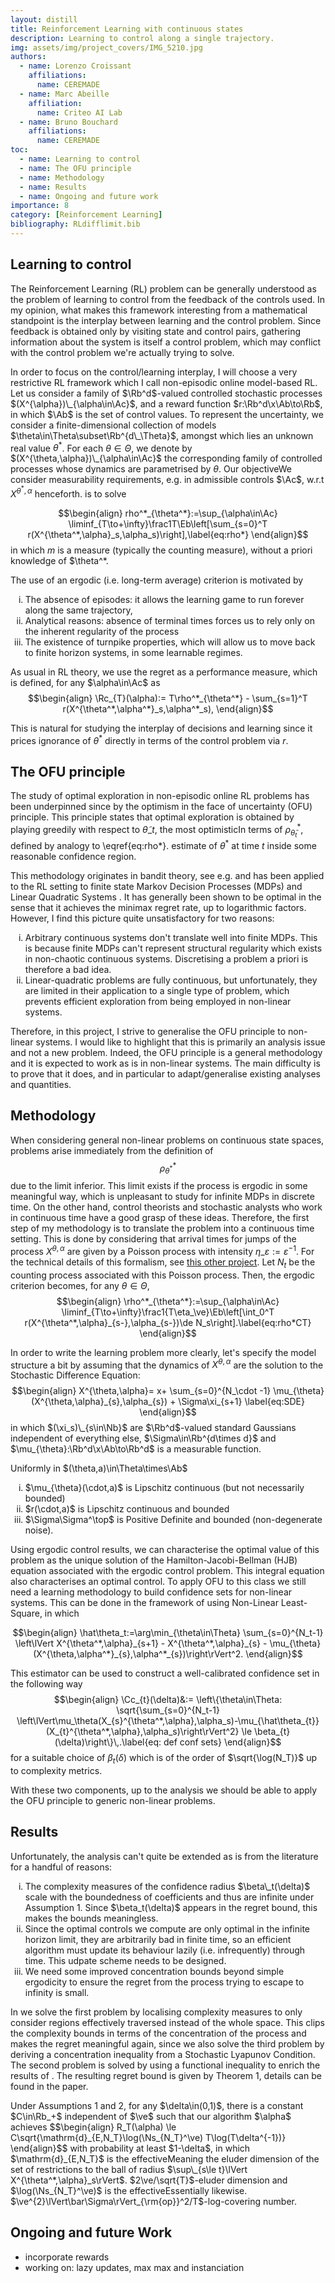 ```yaml
---
layout: distill
title: Reinforcement Learning with continuous states
description: Learning to control along a single trajectory.
img: assets/img/project_covers/IMG_5210.jpg
authors:
  - name: Lorenzo Croissant
    affiliations:
      name: CEREMADE
  - name: Marc Abeille
    affiliation:
      name: Criteo AI Lab
  - name: Bruno Bouchard
    affiliations:
      name: CEREMADE
toc:
  - name: Learning to control
  - name: The OFU principle
  - name: Methodology
  - name: Results
  - name: Ongoing and future work
importance: 8
category: [Reinforcement Learning]
bibliography: RLdifflimit.bib
---
```


<div style="display:none">
  $$ 
    \def\de{\mathrm{d}}
    \def\De{\mathrm{D}}
    \def\x{\times}
    \def\ve{\varepsilon}
    \def\dre{\delta r^\ve}
    \def\de{\mathrm{d}}
    \def\De{\mathrm{D}}
    \def\x{\times}
    \def\ve{\varepsilon}
    \def\dre{\delta r^\ve} 
  $$
  $$
    \def\Ab{\mathbb{A}}
    \def\Bb{\mathbb{B}}
    \def\Cb{\mathbb{C}}
    \def\Db{\mathbb{D}}
    \def\Eb{\mathbb{E}}
    \def\Fb{\mathbb{F}}
    \def\Hb{\mathbb{H}}
    \def\Gb{\mathbb{G}}
    \def\Ib{\mathbb{I}}
    \def\Jb{\mathbb{J}}
    \def\Lb{\mathbb{L}}
    \def\Kb{\mathbb{K}}
    \def\Mb{\mathbb{M}}
    \def\Nb{\mathbb{N}}
    \def\Ob{\mathbb{O}}
    \def\Pb{\mathbb{P}}
    \def\Qb{\mathbb{Q}}
    \def\Rb{\mathbb{R}}
    \def\Sb{\mathbb{S}}
    \def\Tb{\mathbb{T}}
    \def\Ub{\mathbb{U}}
    \def\Vb{\mathbb{V}}
    \def\Wb{\mathbb{W}}
    \def\Xb{\mathbb{X}}
    \def\Yb{\mathbb{Y}}
    \def\Zb{\mathbb{Z}}
  $$<!-- %% Caligraphics %% -->
  $$
    \def\Ac{\mathcal{A}}
    \def\Bc{\mathcal{B}}
    \def\Cc{\mathcal{C}}
    \def\Dc{\mathcal{D}}
    \def\Ec{\mathcal{E}}
    \def\Fc{\mathcal{F}}
    \def\Hc{\mathcal{H}}
    \def\Gc{\mathcal{G}}
    \def\Ic{\mathcal{I}}
    \def\Jc{\mathcal{J}}
    \def\Lc{\mathcal{L}}
    \def\Kc{\mathcal{K}}
    \def\Mc{\mathcal{M}}
    \def\Nc{\mathcal{N}}
    \def\Oc{\mathcal{O}}
    \def\Pc{\mathcal{P}}
    \def\Qc{\mathcal{Q}}
    \def\Rc{\mathcal{R}}
    \def\Sc{\mathcal{S}}
    \def\Tc{\mathcal{T}}
    \def\Uc{\mathcal{U}}
    \def\Vc{\mathcal{V}}
    \def\Wc{\mathcal{W}}
    \def\Xc{\mathcal{X}}
    \def\Yc{\mathcal{Y}}
    \def\Zc{\mathcal{Z}}
  $$<!-- %% Romans %% -->
  $$
    \def\Ar{\mathrm{A}}
    \def\Br{\mathrm{B}}
    \def\Cr{\mathrm{C}}
    \def\Dr{\mathrm{D}}
    \def\Er{\mathrm{E}}
    \def\Fr{\mathrm{F}}
    \def\Hr{\mathrm{H}}
    \def\Gr{\mathrm{G}}
    \def\Ir{\mathrm{I}}
    \def\Jr{\mathrm{J}}
    \def\Lr{\mathrm{L}}
    \def\Kr{\mathrm{K}}
    \def\Mr{\mathrm{M}}
    \def\Nr{\mathrm{N}}
    \def\Or{\mathrm{O}}
    \def\Pr{\mathrm{P}}
    \def\Qr{\mathrm{Q}}
    \def\Rr{\mathrm{R}}
    \def\Sr{\mathrm{S}}
    \def\Tr{\mathrm{T}}
    \def\Ur{\mathrm{U}}
    \def\Vr{\mathrm{V}}
    \def\Wr{\mathrm{W}}
    \def\Xr{\mathrm{X}}
    \def\Yr{\mathrm{Y}}
    \def\Zr{\mathrm{Z}}
  $$
  $$
    \def\ar{\mathrm{a}}
    \def\br{\mathrm{b}}
    \def\cr{\mathrm{c}}
    \def\dr{\mathrm{d}}
    \def\er{\mathrm{e}}
    \def\fr{\mathrm{f}}
    \def\hr{\mathrm{g}}
    \def\gr{\mathrm{h}}
    \def\ir{\mathrm{i}}
    \def\jr{\mathrm{j}}
    \def\kr{\mathrm{k}}
    \def\lr{\mathrm{l}}
    \def\mr{\mathrm{m}}
    \def\nr{\mathrm{n}}
    \def\or{\mathrm{o}}
    \def\pr{\mathrm{p}}
    \def\qr{\mathrm{q}}
    \def\rr{\mathrm{r}}
    \def\sr{\mathrm{s}}
    \def\tr{\mathrm{t}}
    \def\ur{\mathrm{u}}
    \def\vr{\mathrm{v}}
    \def\wr{\mathrm{w}}
    \def\xr{\mathrm{x}}
    \def\yr{\mathrm{y}}
    \def\zr{\mathrm{z}}
  $$ <!-- %% Scripts %% -->
  $$
    \def\As{\mathscr{A}}
    \def\Bs{\mathscr{B}}
    \def\Cs{\mathscr{C}}
    \def\Ds{\mathscr{D}}
    \def\Es{\mathscr{E}}
    \def\Fs{\mathscr{F}}
    \def\Hs{\mathscr{H}}
    \def\Gs{\mathscr{G}}
    \def\Is{\mathscr{I}}
    \def\Js{\mathscr{J}}
    \def\Ls{\mathscr{L}}
    \def\Ks{\mathscr{K}}
    \def\Ms{\mathscr{M}}
    \def\Ns{\mathscr{N}}
    \def\Os{\mathscr{O}}
    \def\Ps{\mathscr{P}}
    \def\Qs{\mathscr{Q}}
    \def\Rs{\mathscr{R}}
    \def\Ss{\mathscr{S}}
    \def\Ts{\mathscr{T}}
    \def\Us{\mathscr{U}}
    \def\Vs{\mathscr{V}}
    \def\Ws{\mathscr{W}}
    \def\Xs{\mathscr{X}}
    \def\Ys{\mathscr{Y}}
    \def\Zs{\mathscr{Z}}
  $$<!-- %% Bold face %% -->
  $$
    \def\Abf{\mathbf{A}}
    \def\Bbf{\mathbf{B}}
    \def\Cbf{\mathbf{C}}
    \def\Dbf{\mathbf{D}}
    \def\Ebf{\mathbf{E}}
    \def\Fbf{\mathbf{F}}
    \def\Hbf{\mathbf{H}}
    \def\Gbf{\mathbf{G}}
    \def\Ibf{\mathbf{I}}
    \def\Jbf{\mathbf{J}}
    \def\Lbf{\mathbf{L}}
    \def\Kbf{\mathbf{K}}
    \def\Mbf{\mathbf{M}}
    \def\Nbf{\mathbf{N}}
    \def\Obf{\mathbf{O}}
    \def\Pbf{\mathbf{P}}
    \def\Qbf{\mathbf{Q}}
    \def\Rbf{\mathbf{R}}
    \def\Sbf{\mathbf{S}}
    \def\Tbf{\mathbf{T}}
    \def\Ubf{\mathbf{U}}
    \def\Vbf{\mathbf{V}}
    \def\Wbf{\mathbf{W}}
    \def\Xbf{\mathbf{X}}
    \def\Ybf{\mathbf{Y}}
    \def\Zbf{\mathbf{Z}}
  $$
  $$
    \def\abf{\mathbf{a}}
    \def\bbf{\mathbf{b}}
    \def\cbf{\mathbf{c}}
    \def\dbf{\mathbf{d}}
    \def\ebf{\mathbf{e}}
    \def\fbf{\mathbf{f}}
    \def\hbf{\mathbf{g}}
    \def\gbf{\mathbf{h}}
    \def\ibf{\mathbf{i}}
    \def\jbf{\mathbf{j}}
    \def\kbf{\mathbf{k}}
    \def\lbf{\mathbf{l}}
    \def\mbf{\mathbf{m}}
    \def\nbf{\mathbf{n}}
    \def\obf{\mathbf{o}}
    \def\pbf{\mathbf{p}}
    \def\qbf{\mathbf{q}}
    \def\rbf{\mathbf{r}}
    \def\sbf{\mathbf{s}}
    \def\tbf{\mathbf{t}}
    \def\ubf{\mathbf{u}}
    \def\vbf{\mathbf{v}}
    \def\wbf{\mathbf{w}}
    \def\xbf{\mathbf{x}}
    \def\ybf{\mathbf{y}}
    \def\zbf{\mathbf{z}}
  $$<!-- %% Fraktur %% -->
  $$
    \def\Af{\mathfrak{A}}
    \def\Bf{\mathfrak{B}}
    \def\Cf{\mathfrak{C}}
    \def\Df{\mathfrak{D}}
    \def\Ef{\mathfrak{E}}
    \def\Ff{\mathfrak{F}}
    \def\Hf{\mathfrak{H}}
    \def\Gf{\mathfrak{G}}
    \def\If{\mathfrak{I}}
    \def\Jf{\mathfrak{J}}
    \def\Lf{\mathfrak{L}}
    \def\Kf{\mathfrak{K}}
    \def\Mf{\mathfrak{M}}
    \def\Nf{\mathfrak{N}}
    \def\Of{\mathfrak{O}}
    \def\Pf{\mathfrak{P}}
    \def\Qf{\mathfrak{Q}}
    \def\Rf{\mathfrak{R}}
    \def\Sf{\mathfrak{S}}
    \def\Tf{\mathfrak{T}}
    \def\Uf{\mathfrak{U}}
    \def\Vf{\mathfrak{V}}
    \def\Wf{\mathfrak{W}}
    \def\Xf{\mathfrak{X}}
    \def\Yf{\mathfrak{Y}}
    \def\Zf{\mathfrak{Z}}
  $$
  $$
    \def\af{\mathfrak{a}}
    \def\bf{\mathfrak{b}}
    \def\cf{\mathfrak{c}}
    \def\df{\mathfrak{d}}
    \def\ef{\mathfrak{e}}
    \def\ff{\mathfrak{f}}
    \def\hf{\mathfrak{g}}
    \def\gf{\mathfrak{h}}
    \def\if{\mathfrak{i}}
    \def\jf{\mathfrak{j}}
    \def\kf{\mathfrak{k}}
    \def\lf{\mathfrak{l}}
    \def\mf{\mathfrak{m}}
    \def\nf{\mathfrak{n}}
    \def\of{\mathfrak{o}}
    \def\pf{\mathfrak{p}}
    \def\qf{\mathfrak{q}}
    \def\rf{\mathfrak{r}}
    \def\sf{\mathfrak{s}}
    \def\tf{\mathfrak{t}}
    \def\uf{\mathfrak{u}}
    \def\vf{\mathfrak{v}}
    \def\wf{\mathfrak{w}}
    \def\xf{\mathfrak{x}}
    \def\yf{\mathfrak{y}}
    \def\zf{\mathfrak{z}} 
  $$
</div>

## Learning to control

The Reinforcement Learning (RL) problem can be generally understood as the problem of learning to control from the feedback of the controls used. In my opinion, what makes this framework interesting from a mathematical standpoint is the interplay between learning and the control problem. Since feedback is obtained only by visiting state and control pairs, gathering information about the system is itself a control problem, which may conflict with the control problem we're actually trying to solve.

In order to focus on the control/learning interplay, I will choose a very restrictive RL framework which I call non-episodic online model-based RL. Let us consider a family of $\Rb^d$-valued controlled stochastic processes $(X^{\alpha})\_{\alpha\in\Ac}$, and a reward function $r:\Rb^d\x\Ab\to\Rb$, in which $\Ab$ is the set of control values. To represent the uncertainty, we consider a finite-dimensional collection of models $\theta\in\Theta\subset\Rb^{d\_\Theta}$, amongst which lies an unknown real value $\theta^*$. For each $\theta\in\Theta$, we denote by $(X^{\theta,\alpha})\_{\alpha\in\Ac}$ the corresponding family of controlled processes whose dynamics are parametrised by $\theta$. Our objective<d-footnote>We consider measurability requirements, e.g. in admissible controls $\Ac$, w.r.t $X^{\theta^*,\alpha}$ henceforth.</d-footnote> is to solve 

$$\begin{align}
    rho^*_{\theta^*}:=\sup_{\alpha\in\Ac} \liminf_{T\to+\infty}\frac1T\Eb\left[\sum_{s=0}^T r(X^{\theta^*,\alpha}_s,\alpha_s)\right],\label{eq:rho*}
\end{align}$$
in which $m$ is a measure (typically the counting measure), without a priori knowledge of $\theta^*. 

The use of an ergodic (i.e. long-term average) criterion is motivated by 
<ol type='i'>
    <li> The absence of episodes: it allows the learning game to run forever along the same trajectory, </li>
    <li> Analytical reasons: absence of terminal times forces us to rely only on the inherent regularity of the process</li>
    <li> The existence of turnpike properties, which will allow us to move back to finite horizon systems, in some learnable regimes.</li>
</ol>

As usual in RL theory, we use the regret as a performance measure, which is defined, for any $\alpha\in\Ac$ as
$$\begin{align}
   \Rc_{T}(\alpha):= T\rho^*_{\theta^*} - \sum_{s=1}^T r(X^{\theta^*,\alpha^*}_s,\alpha^*_s),
\end{align}$$

This is natural for studying the interplay of decisions and learning since it prices ignorance of $\theta^*$ directly in terms of the control problem via $r$.

## The OFU principle

The study of optimal exploration in non-episodic online RL problems has been underpinned since <d-cite></d-cite> by the optimism in the face of uncertainty (OFU) principle. This principle states that optimal exploration is obtained by playing greedily with respect to $\tilde\theta\_t$, the most optimistic<d-footnote>In terms of $\rho^*_{\tilde\theta_t}$, defined by analogy to \eqref{eq:rho*}.</d-footnote> estimate of $\theta^*$ at time $t$ inside some reasonable confidence region. 

This methodology originates in bandit theory, see e.g. <d-cite key="lattimore_bandit_2020"></d-cite> and has been applied to the RL setting to finite state Markov Decision Processes (MDPs) <d-cite key='jaksch_near-optimal_2010'></d-cite> and Linear Quadratic Systems <d-cite key='abeille_efficient_2020'></d-cite>. It has generally been shown to be optimal in the sense that it achieves the minimax regret rate, up to logarithmic factors. However, I find this picture quite unsatisfactory for two reasons:

<ol type='i'>
    <li> Arbitrary continuous systems don't translate well into finite MDPs. This is because finite MDPs can't represent structural regularity which exists in non-chaotic continuous systems. Discretising a problem a priori is therefore a bad idea.  </li>
    <li> Linear-quadratic problems are fully continuous, but unfortunately, they are limited in their application to a single type of problem, which prevents efficient exploration from being employed in non-linear systems. </li>
</ol>

Therefore, in this project, I strive to generalise the OFU principle to non-linear systems. I would like to highlight that this is primarily an analysis issue and not a new problem. Indeed, the OFU principle is a general methodology and it is expected to work as is in non-linear systems. The main difficulty is to prove that it does, and in particular to adapt/generalise existing analyses and quantities.

## Methodology

When considering general non-linear problems on continuous state spaces, problems arise immediately from the definition of $$\rho^*_{\theta^*}$$ due to the limit inferior. This limit exists if the process is ergodic in some meaningful way, which is unpleasant to study for infinite MDPs in discrete time. On the other hand, control theorists and stochastic analysts who work in continuous time have a good grasp of these ideas. Therefore, the first step of my methodology is to translate the problem into a continuous time setting. This is done by considering that arrival times for jumps of the process $X^{\theta,\alpha}$ are given by a Poisson process with intensity $\eta\_\varepsilon:=\varepsilon^{-1}$. For the technical details of this formalism, see [this other project](/_projects/diffusion_limit.md). Let $N_t$ be the counting process associated with this Poisson process. Then, the ergodic criterion becomes, for any $\theta\in\Theta$,
$$\begin{align}
    \rho^*_{\theta^*}:=\sup_{\alpha\in\Ac} \liminf_{T\to+\infty}\frac1{T\eta_\ve}\Eb\left[\int_0^T r(X^{\theta^*,\alpha}_{s-},\alpha_{s-})\de N_s\right].\label{eq:rho*CT}
\end{align}$$

In order to write the learning problem more clearly, let's specify the model structure a bit by assuming that the dynamics of $X^{\theta,\alpha}$ are the solution to the Stochastic Difference Equation:
$$\begin{align}
    X^{\theta,\alpha}= x+ \sum_{s=0}^{N_\cdot -1} \mu_{\theta}(X^{\theta,\alpha}_{s},\alpha_{s}) + \Sigma\xi_{s+1} \label{eq:SDE}
\end{align}$$
in which $(\xi_s)\_{s\in\Nb}$ are $\Rb^d$-valued standard Gaussians independent of everything else, $\Sigma\in\Rb^{d\times d}$
and $\mu_{\theta}:\Rb^d\x\Ab\to\Rb^d$ is a measurable function.

<div class="assumption">
Uniformly in $(\theta,a)\in\Theta\times\Ab$
<ol type='i'>
  <li> $\mu_{\theta}(\cdot,a)$ is Lipschitz continuous (but not necessarily bounded) </li>
  <li> $r(\cdot,a)$ is Lipschitz continuous and bounded </li>
  <li> $\Sigma\Sigma^\top$ is Positive Definite and bounded (non-degenerate noise). </li>
</ol>
</div>

Using ergodic control results, we can characterise the optimal value of this problem as the unique solution of the Hamilton-Jacobi-Bellman (HJB) equation associated with the ergodic control problem. This integral equation also characterises an optimal control. To apply OFU to this class we still need a learning methodology to build confidence sets for non-linear systems. This can be done in the framework of <d-cite key='russo_eluder_2013'></d-cite> using Non-Linear Least-Square, in which 

$$\begin{align}
    \hat\theta_t:=\arg\min_{\theta\in\Theta} \sum_{s=0}^{N_t-1} \left\lVert X^{\theta^*,\alpha}_{s+1} - X^{\theta^*,\alpha}_{s} - \mu_{\theta}(X^{\theta,\alpha^*}_{s},\alpha^*_{s})\right\rVert^2.
\end{align}$$

This estimator can be used to construct a well-calibrated confidence set in the following way 
$$\begin{align}
\Cc_{t}(\delta)&:= \left\{\theta\in\Theta: \sqrt{\sum_{s=0}^{N_t-1} \left\lVert\mu_\theta(X_{s}^{\theta^*,\alpha},\alpha_s)-\mu_{\hat\theta_{t}}(X_{t}^{\theta^*,\alpha},\alpha_s)\right\rVert^2} \le \beta_{t}(\delta)\right\}\,.\label{eq: def conf sets}
\end{align}$$
for a suitable choice of $\beta_t(\delta)$ which is of the order of $\sqrt{\log(N_T)}$ up to complexity metrics.

With these two components, up to the analysis we should be able to apply the OFU principle to generic non-linear problems.

## Results

Unfortunately, the analysis can't quite be extended as is from the literature for a handful of reasons:
<ol type='i'>
    <li> The complexity measures of the confidence radius $\beta\_t(\delta)$ scale with the boundedness of coefficients and thus are infinite under Assumption 1. Since $\beta_t(\delta)$ appears in the regret bound, this makes the bounds meaningless. </li>
    <li>  Since the optimal controls we compute are only optimal in the infinite horizon limit, they are arbitrarily bad in finite time, so an efficient algorithm must update its behaviour lazily (i.e. infrequently) through time. This udpate scheme needs to be designed.</li>
    <li>  We need some improved concentration bounds beyond simple ergodicity to ensure the regret from the process trying to escape to infinity is small. </li>
</ol>

In <d-cite key="CAB23"></d-cite> we solve the first problem by localising complexity measures to only consider regions effectively traversed instead of the whole space. This clips the complexity bounds in terms of the concentration of the process and makes the regret meaningful again, since we also solve the third problem by deriving a concentration inequality from a Stochastic Lyapunov Condition. The second problem is solved by using a functional inequality to enrich the results of <d-cite key="russo_eluder_2013"></d-cite>. The resulting regret bound is given by Theorem 1, details can be found in the paper.

<div class="theorem">
Under Assumptions 1 and 2, for any $\delta\in(0,1)$, there is a constant $C\in\Rb_+$ independent of $\ve$ such that our algorithm $\alpha$ achieves 
    $$\begin{align}
        R_T(\alpha) \le  C\sqrt{\mathrm{d}_{E,N_T}\log(\Ns_{N_T}^\ve) T\log(T\delta^{-1})} 
    \end{align}$$
    with probability at least $1-\delta$, in which $\mathrm{d}_{E,N_T}$ is the effective<d-footnote>Meaning the eluder dimension of the set of restrictions to the ball of radius $\sup\_{s\le t}\lVert X^{\theta^*,\alpha}_s\rVert$.</d-footnote> $2\ve/\sqrt{T}$-eluder dimension and $\log(\Ns_{N_T}^\ve)$ is the effective<d-footnote>Essentially likewise.</d-footnote> $\ve^{2}\lVert\bar\Sigma\rVert_{\rm{op}}^2/T$-log-covering number.
<div>


## Ongoing and future Work

- incorporate rewards
- working on: lazy updates, max max and instanciation